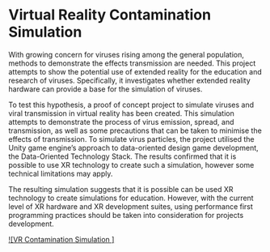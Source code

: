 # Virtual Reality Contamination Simulation

With growing concern for viruses rising among the general population, methods to demonstrate
the effects transmission are needed. This project attempts to show the potential use
of extended reality for the education and research of viruses. Specifically, it investigates
whether extended reality hardware can provide a base for the simulation of viruses.

To test this hypothesis, a proof of concept project to simulate viruses and viral transmission
in virtual reality has been created. This simulation attempts to demonstrate the process
of virus emission, spread, and transmission, as well as some precautions that can be taken
to minimise the effects of transmission. To simulate virus particles, the project utilised the
Unity game engine’s approach to data-oriented design game development, the Data-Oriented
Technology Stack. The results confirmed that it is possible to use XR technology to create
such a simulation, however some technical limitations may apply.

The resulting simulation suggests that it is possible can be used XR technology to
create simulations for education. However, with the current level of XR hardware and XR
development suites, using performance first programming practices should be taken into
consideration for projects development.

[![VR Contamination Simulation ]](https://youtu.be/uyY6Cnt6ye8)

